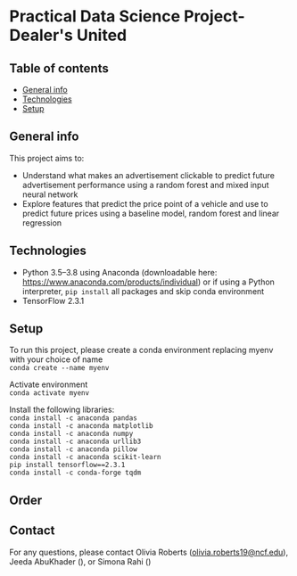 # Practical Data Science Project- Dealer's United

## Table of contents
* [General info](#general-info)
* [Technologies](#technologies)
* [Setup](#setup)

## General info
This project aims to:
* Understand what makes an advertisement clickable to predict future advertisement performance using a random forest and mixed input neural network
* Explore features that predict the price point of a vehicle and use to predict future prices using a baseline model, random forest and linear regression

## Technologies
* Python 3.5–3.8 using Anaconda (downloadable here: https://www.anaconda.com/products/individual) or if using a Python interpreter, `pip install` all packages and skip conda environment
* TensorFlow 2.3.1

## Setup
To run this project, please create a conda environment replacing myenv with your choice of name  
`conda create --name myenv`

Activate environment    
`conda activate myenv`  

Install the following libraries:  
`conda install -c anaconda pandas`    
`conda install -c anaconda matplotlib`    
`conda install -c anaconda numpy`   
`conda install -c anaconda urllib3`    
`conda install -c anaconda pillow`    
`conda install -c anaconda scikit-learn`    
`pip install tensorflow==2.3.1`  
`conda install -c conda-forge tqdm`

## Order  


## Contact
For any questions, please contact Olivia Roberts (olivia.roberts19@ncf.edu), Jeeda AbuKhader (), or Simona Rahi ()


